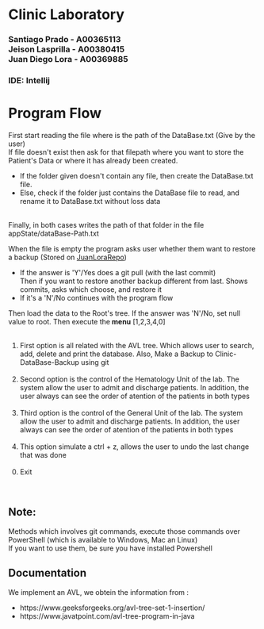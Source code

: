 <h1>Clinic Laboratory</h1>
<h3>Santiago Prado - A00365113 <br>Jeison Lasprilla - A00380415 <br>Juan Diego Lora - A00369885</h3> 
<h3>IDE: Intellij</h3>
<h1>Program Flow</h1>
<head>
First start reading the file where is the path of the DataBase.txt (Give by the user)<br>
If file doesn't exist then ask for that filepath where you want to store the Patient's Data or where it has already been created.
<ul>
<li> If the folder given doesn't contain any file, then create the DataBase.txt file.</li>
<li>Else, check if the folder just contains the DataBase file to read, and rename it to DataBase.txt without loss data</li><br>
</ul>
Finally, in both cases writes the path of that folder in the file appState/dataBase-Path.txt<br>

When the file is empty the program asks user whether them want to restore a backup (Stored on  <a href="https://github.com/JD-Lora1/Clinic-DataBase-Backup)">JuanLoraRepo</a>)
<ul>
<li>If the answer is 'Y'/Yes does a git pull (with the last commit)<br>
Then if you want to restore another backup different from last. Shows commits, asks which choose, and restore it</l1><br>
<li>If it's a 'N'/No continues with the program flow</li>
</ul>
Then load the data to the Root's tree. If the answer was 'N'/No, set null value to root.
</menu>
<body>
Then execute the<b> menu</b> [1,2,3,4,0]
<ol>
<br><li>First option is all related with the AVL tree. Which allows user to search, add, delete and print the database. Also, Make a Backup to Clinic-DataBase-Backup using git</li><br>
<li>Second option is the control of the Hematology Unit of the lab. The system allow the user to admit and discharge patients. In addition, the user always can see the order of atention of the patients in both types</li><br> 
<li>Third option is the control of the General Unit of the lab. The system allow the user to admit and discharge patients. In addition, the user always can see the order of atention of the patients in both types</li><br> 
<li>This option simulate a ctrl + z, allows the user to undo the last change that was done</li><br>
<li value="0">Exit</li>
</ol>
<br>
<h2>Note:</h2>
Methods which involves git commands, execute those commands over PowerShell (which is available to Windows, Mac an Linux)<br>
If you want to use them, be sure you have installed Powershell<br>
</body>
<footer>
<h2>Documentation</h2>
We implement an AVL, we obtein the information from : <br>
<ul>
<li>https://www.geeksforgeeks.org/avl-tree-set-1-insertion/</l1>
<li>https://www.javatpoint.com/avl-tree-program-in-java</l1>
</ul>
</footer>








